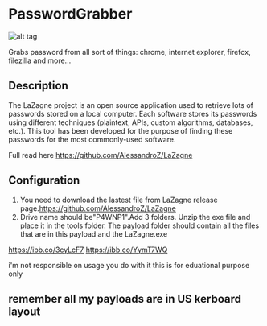 
# PasswordGrabber
![alt tag](https://pngimage.net/wp-content/uploads/2018/06/hand-cursor-icon-png-6.png)


Grabs password from all sort of things: chrome, internet explorer, firefox, filezilla and more...

## Description
The LaZagne project is an open source application used to retrieve lots of passwords stored on a local computer. Each software stores its passwords using different techniques (plaintext, APIs, custom algorithms, databases, etc.). This tool has been developed for the purpose of finding these passwords for the most commonly-used software.

Full read here https://github.com/AlessandroZ/LaZagne

## Configuration

  1. You need to download the lastest file from LaZagne release page.https://github.com/AlessandroZ/LaZagne
  2. Drive name should be"P4WNP1".Add 3 folders. Unzip the exe file and place it in the tools folder. The payload folder should contain all the files that are in this payload and the LaZagne.exe

  
  https://ibb.co/3cyLcF7
  https://ibb.co/YymT7WQ

 i'm not responsible on usage you do with it this is for eduational purpose only

  ## remember all my payloads are in US kerboard layout
